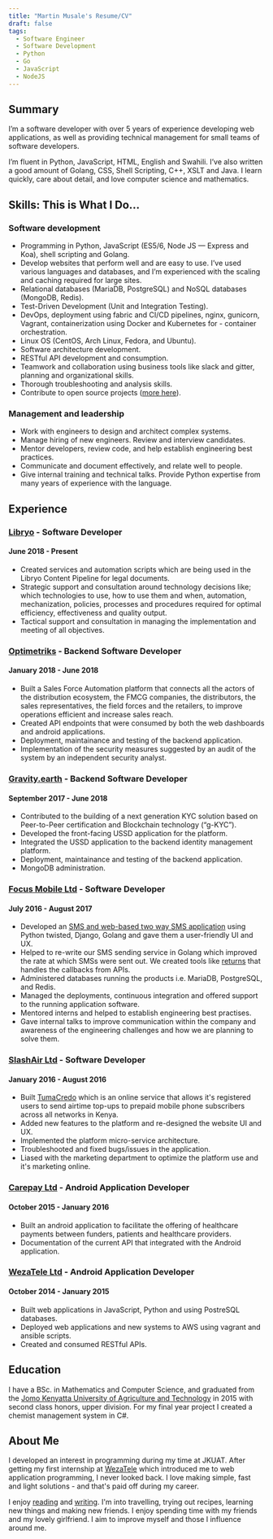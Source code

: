 ```yaml
---
title: "Martin Musale's Resume/CV"
draft: false
tags:
  - Software Engineer
  - Software Development
  - Python
  - Go
  - JavaScript
  - NodeJS
---
```


## Summary

I’m a software developer with over 5 years of experience developing web applications, as well as providing technical management for small teams of software developers.

I’m fluent in Python, JavaScript, HTML, English and Swahili. I’ve also written a good amount of Golang, CSS, Shell Scripting, C++, XSLT and Java. I learn quickly, care about detail, and love computer science and mathematics.

## Skills: This is What I Do...

### Software development

- Programming in Python, JavaScript (ES5/6, Node JS — Express and Koa), shell scripting and Golang.
- Develop websites that perform well and are easy to use. I’ve used various languages and databases, and I’m experienced with the scaling and caching required for large sites.
- Relational databases (MariaDB, PostgreSQL) and NoSQL databases (MongoDB, Redis).
- Test-Driven Development (Unit and Integration Testing).
- DevOps, deployment using fabric and CI/CD pipelines, nginx, gunicorn, Vagrant, containerization using Docker and Kubernetes for - container orchestration.
- Linux OS (CentOS, Arch Linux, Fedora, and Ubuntu).
- Software architecture development.
- RESTful API development and consumption.
- Teamwork and collaboration using business tools like slack and gitter, planning and organizational skills.
- Thorough troubleshooting and analysis skills.
- Contribute to open source projects ([more here](https://github.com/musale)).

### Management and leadership

- Work with engineers to design and architect complex systems.
- Manage hiring of new engineers. Review and interview candidates.
- Mentor developers, review code, and help establish engineering best practices.
- Communicate and document effectively, and relate well to people.
- Give internal training and technical talks. Provide Python expertise from many years of experience with the language.

## Experience

### [Libryo](https://libryo.com) - Software Developer

#### June 2018 - Present

- Created services and automation scripts which are being used in the Libryo Content Pipeline for legal documents.
- Strategic support and consultation around technology decisions like; which technologies to use, how to use them and
  when, automation, mechanization, policies, processes and procedures required for optimal efficiency, effectiveness and quality output.
- Tactical support and consultation in managing the implementation and meeting of all objectives.

### [Optimetriks](https://optimetriks.com) - Backend Software Developer

#### January 2018 - June 2018

- Built a Sales Force Automation platform that connects all the actors of the distribution ecosystem, the FMCG companies, the distributors, the sales representatives, the field forces and the retailers, to improve operations efficient and increase sales reach.
- Created API endpoints that were consumed by both the web dashboards and android applications.
- Deployment, maintainance and testing of the backend application.
- Implementation of the security measures suggested by an audit of the system by an independent security analyst.

### [Gravity.earth](https://gravity.earth) - Backend Software Developer

#### September 2017 - June 2018

- Contributed to the building of a next generation KYC solution based on Peer-to-Peer certification and Blockchain technology (“g-KYC”).
- Developed the front-facing USSD application for the platform.
- Integrated the USSD application to the backend identity management platform.
- Deployment, maintainance and testing of the backend application.
- MongoDB administration.

### [Focus Mobile Ltd](https://smsleopard.com) - Software Developer

#### July 2016 - August 2017

- Developed an [SMS and web-based two way SMS application](https://smsleopard.com) using Python twisted, Django, Golang and gave them a user-friendly UI and UX.
- Helped to re-write our SMS sending service in Golang which improved the rate at which SMSs were sent out. We created tools like [returns](https://github.com/musale/returns) that handles the callbacks from APIs.
- Administered databases running the products i.e. MariaDB, PostgreSQL, and Redis.
- Managed the deployments, continuous integration and offered support to the running application software.
- Mentored interns and helped to establish engineering best practises.
- Gave internal talks to improve communication within the company and awareness of the engineering challenges and how we are planning to solve them.

### [SlashAir Ltd](https://tumacredo.com) - Software Developer

#### January 2016 - August 2016

- Built [TumaCredo](https://tumacredo.com) which is an online service that allows it's registered users to send airtime top-ups to prepaid mobile phone subscribers across all networks in Kenya.
- Added new features to the platform and re-designed the website UI and UX.
- Implemented the platform micro-service architecture.
- Troubleshooted and fixed bugs/issues in the application.
- Liased with the marketing department to optimize the platform use and it's marketing online.

### [Carepay Ltd](https://carepay.com) - Android Application Developer

#### October 2015 - January 2016

- Built an android application to facilitate the offering of healthcare payments between funders, patients and healthcare providers.
- Documentation of the current API that integrated with the Android application.

### [WezaTele Ltd](https://wezatele.com) - Android Application Developer

#### October 2014 - January 2015

- Built web applications in JavaScript, Python and using PostreSQL databases.
- Deployed web applications and new systems to AWS using vagrant and ansible scripts.
- Created and consumed RESTful APIs.

## Education

I have a BSc. in Mathematics and Computer Science, and graduated from the [Jomo Kenyatta University of Agriculture and Technology](https://jkuat.ac.ke) in 2015 with second class honors, upper division. For my final year project I created a chemist management system in C#.

## About Me

I developed an interest in programming during my time at JKUAT. After getting my first internship at [WezaTele](https://wezatele.com) which introduced me to web application programming, I never looked back. I love making simple, fast and light solutions - and that's paid off during my career.

I enjoy [reading](https://www.goodreads.com/user/show/13682301-mr-musale) and [writing](/posts). I'm into travelling, trying out recipes, learning new things and making new friends. I enjoy spending time with my friends and my lovely girlfriend. I aim to improve myself and those I influence around me.
